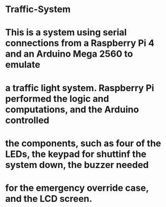 # Traffic-System
# This is a system using serial connections from a Raspberry Pi 4 and an Arduino Mega 2560 to emulate
# a traffic light system. Raspberry Pi performed the logic and computations, and the Arduino controlled
# the components, such as four of the LEDs, the keypad for shuttinf the system down, the buzzer needed
# for the emergency override case, and the LCD screen.

